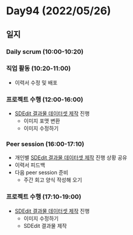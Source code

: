 # Day94 (2022/05/26)

## 일지

### Daily scrum (10:00-10:20)

### 직업 활동 (10:20-11:00)

  * 이력서 수정 및 배포

### 프로젝트 수행 (12:00-16:00)

  * [SDEdit 결과물 데이터셋 제작][#35] 진행
    * 이미지 포맷 변환
    * 이미지 수정하기

### Peer session (16:00-17:10)

  * 개인별 [SDEdit 결과물 데이터셋 제작][#35] 진행 상황 공유
  * 이력서 피드백
  * 다음 peer session 준비
    * 주간 회고 양식 작성해 오기

### 프로젝트 수행 (17:10-19:00)

  * [SDEdit 결과물 데이터셋 제작][#35] 진행
    * 이미지 수정하기
    * SDEdit 결과물 제작

<!-- Links: Issues and Pull Requests -->

[#35]: https://github.com/boostcampaitech3/final-project-level3-cv-02/issues/35
